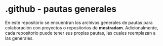 # .github - pautas generales

En este repositorio se encuentran los archivos generales de pautas para colaboración con proyectos o repositorios de __mestradam__. Adicionalmente, cada repositorio puede tener sus propias pautas, las cuales reemplazan a las generales.


